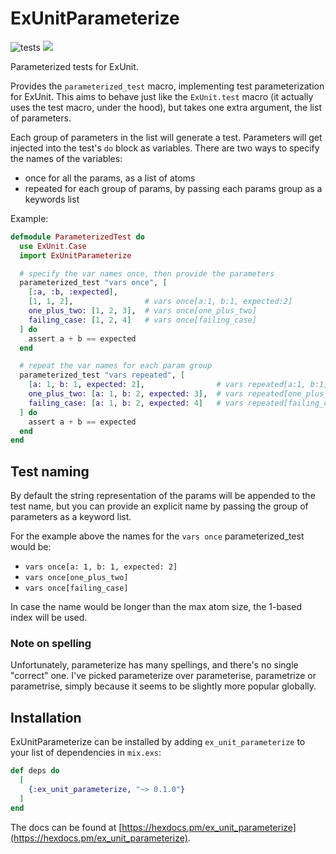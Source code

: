 # ExUnitParameterize
![tests](https://github.com/rciorba/yapara/actions/workflows/test.yaml/badge.svg?branch=master)
[![](https://img.shields.io/hexpm/v/ex_unit_parameterize.svg?style=flat)](https://hex.pm/packages/ex_unit_parameterize)

Parameterized tests for ExUnit.

Provides the `parameterized_test` macro, implementing test parameterization for
ExUnit. This aims to behave just like the `ExUnit.test` macro (it actually uses the test
macro, under the hood), but takes one extra argument, the list of parameters.

Each group of parameters in the list will generate a test.
Parameters will get injected into the test's `do` block as variables.
There are two ways to specify the names of the variables:
 * once for all the params, as a list of atoms
 * repeated for each group of params, by passing each params group as a keywords list

Example:

```elixir
defmodule ParameterizedTest do
  use ExUnit.Case
  import ExUnitParameterize

  # specify the var names once, then provide the parameters
  parameterized_test "vars once", [
    [:a, :b, :expected],
    [1, 1, 2],                # vars once[a:1, b:1, expected:2]
    one_plus_two: [1, 2, 3],  # vars once[one_plus_two]
    failing_case: [1, 2, 4]   # vars once[failing_case]
  ] do
    assert a + b == expected
  end

  # repeat the var names for each param group
  parameterized_test "vars repeated", [
    [a: 1, b: 1, expected: 2],                # vars repeated[a:1, b:1, expected:2]
    one_plus_two: [a: 1, b: 2, expected: 3],  # vars repeated[one_plus_two]
    failing_case: [a: 1, b: 2, expected: 4]   # vars repeated[failing_case]
  ] do
    assert a + b == expected
  end
end

```

## Test naming

By default the string representation of the params will be appended to the test name,
but you can provide an explicit name by passing the group of parameters as a keyword list.

For the example above the names for the `vars once` parameterized\_test would be:
  * `vars once[a: 1, b: 1, expected: 2]`
  * `vars once[one_plus_two]`
  * `vars once[failing_case]`

In case the name would be longer than the max atom size, the 1-based index will be used.

### Note on spelling
Unfortunately, parameterize has many spellings, and there's no single "correct" one.
I've picked parameterize over parameterise, parametrize or parametrise, simply
because it seems to be slightly more popular globally.

## Installation

ExUnitParameterize can be installed by adding `ex_unit_parameterize` to your list of
dependencies in `mix.exs`:

```elixir
def deps do
  [
    {:ex_unit_parameterize, "~> 0.1.0"}
  ]
end
```

The docs can be found at [https://hexdocs.pm/ex_unit_parameterize](https://hexdocs.pm/ex_unit_parameterize).
